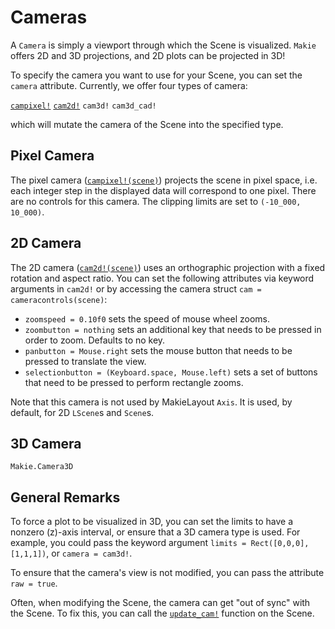 # Cameras

A `Camera` is simply a viewport through which the Scene is visualized.  `Makie` offers 2D and 3D projections, and 2D plots can be projected in 3D!

To specify the camera you want to use for your Scene, you can set the `camera` attribute.  Currently, we offer four types of camera:

[`campixel!`](@ref)
[`cam2d!`](@ref)
`cam3d!`
`cam3d_cad!`

which will mutate the camera of the Scene into the specified type.

## Pixel Camera

The pixel camera ([`campixel!(scene)`](@ref)) projects the scene in pixel space, i.e. each integer step in the displayed data will correspond to one pixel. There are no controls for this camera. The clipping limits are set to `(-10_000, 10_000)`.

## 2D Camera

The 2D camera ([`cam2d!(scene)`](@ref)) uses an orthographic projection with a fixed rotation and aspect ratio. You can set the following attributes via keyword arguments in `cam2d!` or by accessing the camera struct `cam = cameracontrols(scene)`:

- `zoomspeed = 0.10f0` sets the speed of mouse wheel zooms.
- `zoombutton = nothing` sets an additional key that needs to be pressed in order to zoom. Defaults to no key.
- `panbutton = Mouse.right` sets the mouse button that needs to be pressed to translate the view.
- `selectionbutton = (Keyboard.space, Mouse.left)` sets a set of buttons that need to be pressed to perform rectangle zooms.

Note that this camera is not used by MakieLayout `Axis`. It is used, by default, for 2D `LScene`s and `Scene`s.

## 3D Camera

```@docs
Makie.Camera3D
```

## General Remarks

To force a plot to be visualized in 3D, you can set the limits to have a nonzero \(z\)-axis interval, or ensure that a 3D camera type is used.
For example, you could pass the keyword argument `limits = Rect([0,0,0],[1,1,1])`, or `camera = cam3d!`.

To ensure that the camera's view is not modified, you can pass the attribute `raw = true`.

Often, when modifying the Scene, the camera can get "out of sync" with the Scene. To fix this, you can call the [`update_cam!`](@ref) function on the Scene.
